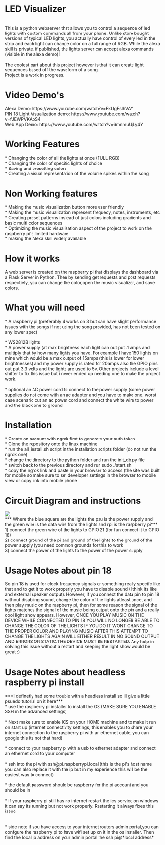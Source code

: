 # LED Visualizer
<br>This is a python webserver that allows you to control a sequence of led lights with custom commands all from your phone. Unlike store bought versions of typical LED lights, you actually have control of every led in the strip and each light can change color on a full range of RGB. While the alexa skill is private, if published, the lights server can accept alexa commands (visible in the alexa demo)!<br>
<br>
The coolest part about this project however is that it can create light sequences based off the waveform of a song<br>
Project is a work in progress.

<h1> Video Demo's</h1>
Alexa Demo: https://www.youtube.com/watch?v=FkUgFsIhVAY<br>
PIN 18 Light Visualization demo: https://www.youtube.com/watch?v=fJEWPVKAbS4<br>
Web App Demo: https://www.youtube.com/watch?v=6mnmuUjLy4Y<br>

<h1>Working Features</h1>
* Changing the color of all the lights at once (FULL RGB)<br>
* Changing the color of specific lights of choice<br>
* Saving and presetting colors<br>
* Creating a visual representation of the volume spikes within the song<br>

<h1>Non Working features</h1>
* Making the music visualization button more user friendly<br>
* Making the music visualization represent frequecy, notes, instruments, etc <br>
* Creating preset patterns instead of just colors including gradients and basic multi color sequences<br>
* Optimizing the music visualization aspect of the project to work on the raspberry pi's limited hardware<br>
* making the Alexa skill widely available<br>

<h1> How it works</h1>
A web server is created on the raspberry pi that displays the dashboard via a Flask Server in Python. Then by sending get requests and post requests respectiely, you can change the color,open the music visualizer, and save colors. 

<h1> What you will need</h1>
* A raspberry pi (preferably 4 works on 3 but can have slight performance issues with the songs if not using the song provided, has not been tested on any lower spec) <br><br>
* WS2812B lights<br>
* A power supply (at max brightness each light can out put .1 amps and multiply that by how many lights you have. For example I have 150 lights on mine which would be a max output of 15amps (this is lower for lower brightnesses) and my power supply is rated for 20amps also the GPIO pins out put 3.3 volts and the lights are used to 5v. Other projects include a level shifter to fix this issue but i never ended up needing one to make the project work.<br><br>
* optional an AC power cord to connect to the power supply (some power supplies do not come with an ac adapter and you have to make one. worst case scenario cut an ac power cord and connect the white wire to power and the black one to ground<br>

<h1> Installation</h1>
* Create an account with ngrok first to generate your auth token <br>
* Clone the repository onto the linux machine<br>
* run the all_install.sh script in the installation scripts folder (do not run the ngrok one)<br>
* change the directory to the python folder and run the init_db.py file<br>
* switch back to the previous directory and run sudo ./start.sh<br>
* copy the ngrok link and paste in your browser to access (the site was built for mobile so make sure to set developer settings in the browser to mobile view or copy link into mobile phone<br>

<h1> Circuit Diagram and instructions</h1>
<img src="https://user-images.githubusercontent.com/53664279/225862662-df604721-6674-43b0-b8c1-95ca2c320a85.png">
<br>
*** Where the blue square are the lights the psu is the power supply and the green wire is the data wire from the lights and rpi is the raspberry pi***<br>
1) connect the green wire of the lights to GPIO 21 (for fun connect it to GPIO 18)<br>
2) connect ground of the pi and ground of the lights to the ground of the power supply (you need common grounds for this to work<br>
3) connect the power of the lights to the power of the power supply<br>

<h1>Usage Notes about pin 18</h1>
So pin 18 is used for clock frequency signals or something really specifc like that and to get it to work properly you have to disable sound (I think its like and external speaker output). However, if you connect the data pin to pin 18 without disabling sound, change the color of the lights atleast once, and then play music on the raspberry pi, then for some reason the signal of the lights matches the signal of the music being output onto the pin and a really cool light show appears. However, ONCE YOU PLAY MUSIC ON THE DEVICE WHILE CONNECTED TO PIN 18 YOU WILL NO LONGER BE ABLE TO CHANGE THE COLOR OF THE LIGHTS IF YOU DO IT WONT CHANGE TO THE PROPER COLOR AND PLAYING MUSIC AFTER THIS ATTEMPT TO CHANGE THE LIGHTS AGAIN WILL EITHER RESULT IN NO SOUND OUTPUT AND ERRORS OR STATIC.THE DEVICE MUST BE RESTARTED. Any help in solving this issue without a restart and keeping the light show would be great :)


<h1>Usage Notes about headless raspberry pi install</h1>
***I definetly had some trouble with a headless install so ill give a little psuedo tutorial on it here***<br>
* use the raspberry pi installer to install the OS (MAKE SURE YOU ENABLE SSH in the advanced settings)<br><br>
* Next make sure to enable ICS on your HOME machine and to make it run on start up (internet connectivity settings, this enables you to share your internet connection to the raspberry pi with an ethernet cable, you can google this its not that hard)<br><br>
* connect to your raspberry pi with a usb to ethernet adapter and connect an ethernet cord to your computer<br><br>
* ssh into the pi with ssh@pi.raspberrypi.local (this is the pi's host name you can also replace it with the ip but in my experience this will be the easiest way to connect)<br><br>
* the default password should be raspberry for the pi account and you should be in<br><br>
* if your raspberry pi still has no internet restart the ics service on windows it can say its running but not work properly. Restarting it always fixes this issue<br><br><br>
* side note if you have access to your internet routers admin portal,you can confgure the raspberry pi to have wifi set up on it in the os installer. Then find the local ip address on your admin portal the ssh pi@*local address*



